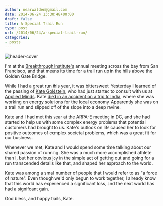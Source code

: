 ```yaml
---
author: nearwalden@gmail.com
date: 2014-06-24 13:30:48+00:00
draft: false
title: A Special Trail Run
type: post
url: /2014/06/24/a-special-trail-run/
categories:
- posts
---
```


![header-cover](/images/2014/Jun/Trail-Running-Wallpaper-1280-x-800.jpg)






I'm at the [Breakthrough Institute's](http://thebreakthrough.org) annual meeting across the bay from San Francisco, and that means its time for a trail run up in the hills above the Golden Gate Bridge.





While I had a great run this year, it was bittersweet.  Yesterday I learned of the passing of [Kate Goldstein](https://www.linkedin.com/in/kategoldstein), who had just started to consult with us at [Applied Minds](http://www.appliedminds.com/).  Kate [died in an accident on a trip to India](http://www.cbsnews.com/news/mit-grad-student-found-dead-in-india/), where she was working on energy solutions for the local economy.  Apparently she was on a trail run and slipped off of the slope into a deep ravine.





Kate and I had met this year at the ARPA-E meeting in DC, and she had started to help us with some complex energy problems that potential customers had brought to us.  Kate's outlook on life caused her to look for positive outcomes of complex societal problems, which was a great fit for our business.





Whenever we met, Kate and I would spend some time talking about our shared passion of running.  She was a much more accomplished athlete than I, but her obvious joy in the simple act of getting out and going for a run transcended details like that, and shaped her approach to the world.





Kate was among a small number of people that I would refer to as "a force of nature".  Even though we'd only begun to work together, I already know that this world has experienced a significant loss, and the next world has had a signifcant gain.





God bless, and happy trails, Kate.



